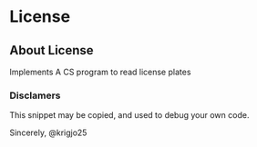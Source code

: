 # License

## About License

Implements A CS program to read license plates

###  Disclamers

This snippet may be copied,
and used to debug your own code.


Sincerely,
@krigjo25
